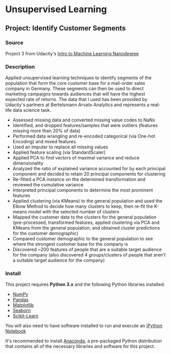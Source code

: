 # Unsupervised Learning

## Project: Identify Customer Segments

### Source
Project 3 from Udacity's [Intro to Machine Learning Nanodegree](https://www.udacity.com/course/intro-to-machine-learning-nanodegree--nd229)

### Description
Applied unsupervised learning techniques to identify segments of the population that form the core customer base for a mail-order sales company in Germany. These segments can then be used to direct marketing campaigns towards audiences that will have the highest expected rate of returns. The data that I used has been provided by Udacity's partners at Bertelsmann Arvato Analytics and represents a real-life data science task.

- Assessed missing data and converted missing value codes to NaNs 
- Identified, and dropped features/samples that were outliers (features missing more than 20% of data) 
- Performed data wrangling and re-encoded categorical (via One-hot Encoding) and mixed features 
- Used an Imputer to replace all missing values 
- Applied feature scaling (via StandardScaler) 
- Applied PCA to find vectors of maximal variance and reduce dimensionality 
- Analyzed the ratio of explained variance accounted for by each principal component and decided to retain 20 principal 
components for clustering
- Re-fitted a PCA instance on the determined transformation and reviewed the cumulative variance
- Interpreted principal components to determine the most prominent features
- Applied clustering (via KMeans) to the general population and used the Elbow Method to decide how many clusters to keep, 
then re-fit the K-means model with the selected number of clusters 
- Mapped the customer data to the clusters for the general population (pre-processed, transformed features, applied 
clustering via PCA and KMeans from the general population, and obtained cluster predictions for the customer demographic)
- Compared customer demographic to the general population to see where the strongest customer base for the company is 
- Discovered ~200 features of people that are a suitable target audience for the company (also discovered 4 groups/clusters 
of people that aren't a suitable target audience for the company)

### Install

This project requires **Python 3.x** and the following Python libraries installed:

- [NumPy](http://www.numpy.org/)
- [Pandas](http://pandas.pydata.org)
- [Matplotlib](http://matplotlib.org/)
- [Seaborn](https://seaborn.pydata.org)
- [Scikit-Learn](https://scikit-learn.org/stable/)

You will also need to have software installed to run and execute an [iPython Notebook](https://jupyter.org)

It's recommended to install [Anaconda](https://www.anaconda.com), a pre-packaged Python distribution that contains all of the necessary libraries and software for this project. 
